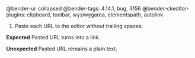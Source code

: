 @bender-ui: collapsed
@bender-tags: 4.14.1, bug, 3156
@bender-ckeditor-plugins: clipboard, toolbar, wysiwygarea, elementspath, autolink

1. Paste each URL to the editor without trailing spaces.

**Expected** Pasted URL turns into a link.

**Unexpected** Pasted URL remains a plain text.
